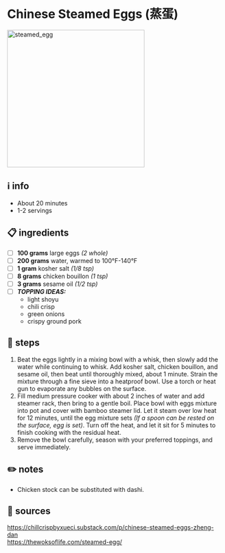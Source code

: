 # Chinese Steamed Eggs (蒸蛋)
<img src="https://thewoksoflife.com/wp-content/uploads/2019/06/chinese-steamed-egg-14.jpg" alt="steamed_egg" width="320"/>  

## ℹ️ info
* About 20 minutes  
* 1-2 servings  

## 📋 ingredients
- [ ] **100	grams**	large eggs *(2 whole)*
- [ ] **200	grams**	water, warmed to 100°F-140°F
- [ ] **1	gram**	kosher salt *(1/8 tsp)*
- [ ] **8	grams**	chicken bouillon *(1 tsp)*
- [ ] **3	grams**	sesame oil *(1/2 tsp)*
- [ ] ***TOPPING IDEAS:***  
	* light shoyu
	* chili crisp
	* green onions
	* crispy ground pork

## 🔪 steps
1. Beat the eggs lightly in a mixing bowl with a whisk, then slowly add the water while continuing to whisk. Add kosher salt, chicken bouillon, and sesame oil, then beat until thoroughly mixed, about 1 minute. Strain the mixture through a fine sieve into a heatproof bowl. Use a torch or heat gun to evaporate any bubbles on the surface.
2. Fill medium pressure cooker with about 2 inches of water and add steamer rack, then bring to a gentle boil. Place bowl with eggs mixture into pot and cover with bamboo steamer lid. Let it steam over low heat for 12 minutes, until the egg mixture sets *(If a spoon can be rested on the surface, egg is set)*. Turn off the heat, and let it sit for 5 minutes to finish cooking with the residual heat.
3. Remove the bowl carefully, season with your preferred toppings, and serve immediately.

## ✏️ notes
* Chicken stock can be substituted with dashi.

## 🔗 sources
https://chillcrispbyxueci.substack.com/p/chinese-steamed-eggs-zheng-dan  
https://thewoksoflife.com/steamed-egg/  
